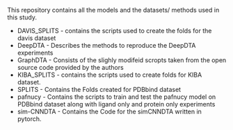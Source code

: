 This repository contains all the models and the datasets/ methods used in this study.
* DAVIS_SPLITS - contains the scripts used to create the folds for the davis dataset
* DeepDTA - Describes the methods to reproduce the DeepDTA experiments
* GraphDTA - Consists of the slighly modifeid scropts taken from the open source code provided by the authors
* KIBA_SPLITS - contains the scripts used to create folds for KIBA dataset.
* SPLITS - Contains the Folds created for  PDBbind dataset
* pafnucy - Contains the scripts to train and test the pafnucy model on PDBbind dataset along with ligand only and protein only experiments
* sim-CNNDTA - Contains the Code for the simCNNDTA written in pytorch.
